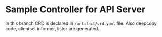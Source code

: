 # Sample Controller for API Server

In this branch CRD is declared in `/artifact/crd.yaml` file. Also deepcopy code, clientset informer, lister
are generated.